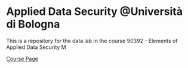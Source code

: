 # Applied Data Security @Università di Bologna

This is a repository for the data lab in the course 90392 - Elements of Applied Data Security M

<a href="https://www.unibo.it/en/teaching/course-unit-catalogue/course-unit/2020/443929" target="_blank">Course Page</a>
